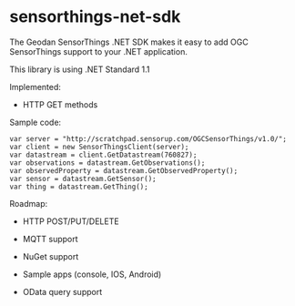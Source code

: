 # sensorthings-net-sdk

The Geodan SensorThings .NET SDK makes it easy to add OGC SensorThings support to your .NET application.

This library is using .NET Standard 1.1

Implemented:

- HTTP GET methods

Sample code:

```
var server = "http://scratchpad.sensorup.com/OGCSensorThings/v1.0/";
var client = new SensorThingsClient(server);
var datastream = client.GetDatastream(760827);
var observations = datastream.GetObservations();
var observedProperty = datastream.GetObservedProperty();
var sensor = datastream.GetSensor();
var thing = datastream.GetThing();

```

Roadmap:

- HTTP POST/PUT/DELETE

- MQTT support

- NuGet support

- Sample apps (console, IOS, Android)

- OData query support
